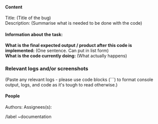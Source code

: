 #### __Content__
Title: (Title of the bug)
<br>
Description: (Summarise what is needed to be done with the code)


#### __Information about the task:__
__What is the final expected output / product after this code is implemented:__ (One sentence. Can put in list form)
<br>
__What is the code currently doing:__ (What actually happens)


### Relevant logs and/or screenshots

(Paste any relevant logs - please use code blocks (```) to format console output,
logs, and code as it's tough to read otherwise.)


#### People
Authors:
Assignees(s):

/label ~documentation
